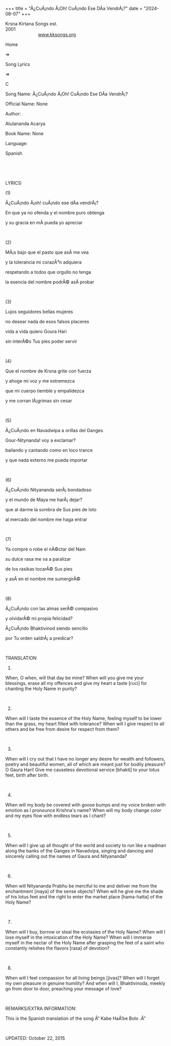 +++ 
title = "Â¿CuÃ¡ndo Â¡Oh! CuÃ¡ndo Ese DÃ­a VendrÃ¡?"
date = "2024-08-07"
+++

Krsna Kirtana Songs est.
2001                                                                                                                                    
            
www.kksongs.org








Home
 
⇒
 
Song Lyrics
 
⇒
 
C


Song
Name: Â¿CuÃ¡ndo Â¡Oh! CuÃ¡ndo Ese DÃ­a VendrÃ¡?


Official
Name: None


Author:

Atulananda Acarya


Book
Name: None


Language:

Spanish


 




























 


LYRICS:


(1)


Â¿CuÃ¡ndo
Â¡oh! cuÃ¡ndo ese dÃ­a vendrÃ¡?


En que
ya no ofenda y el nombre puro obtenga


y su
gracia en mÃ­ pueda yo apreciar


 


(2)


MÃ¡s
bajo que el pasto que asÃ­ me vea


y la
tolerancia mi corazÃ³n adquiera


respetando
a todos que orgullo no tenga


la
esencia del nombre podrÃ© asÃ­ probar


 


(3)


Lujos
seguidores bellas mujeres


no
desear nada de esos falsos placeres


vida a
vida quiero Goura Hari


sin
interÃ©s Tus pies poder servir


 


(4)


Que el
nombre de Krsna grite con fuerza


y
ahoge mi voz y me estremezca


que mi
cuerpo tiemble y empalidezca


y me
corran lÃ¡grimas sin cesar


 


(5)


Â¿CuÃ¡ndo
en Navadwipa a orillas del Ganges


Gour-Nitynanda!
voy a exclamar?


bailando
y cantando como en loco trance


y que
nada externo me pueda importar


 


(6)


Â¿CuÃ¡ndo
Nityananda serÃ¡ bondadoso


y el
mundo de Maya me harÃ¡ dejar?


que al
darme la sombra de Sus pies de loto


al
mercado del nombre me haga entrar


 


(7)


Ya
compre o robe el nÃ©ctar del Nam


su
dulce rasa me va a paralizar


de los
rasikas tocarÃ© Sus pies


y asÃ­
en el nombre me sumergirÃ©


 


(8)


Â¿CuÃ¡ndo
con las almas serÃ© compasivo


y
olvidarÃ© mi propia felicidad?


Â¿CuÃ¡ndo
Bhaktivinod siendo sencillo


por Tu
orden saldrÃ¡ a predicar?


 


TRANSLATION


1)
When, O when, will that day be mine? When will you give me your blessings,
erase all my offences and give my heart a taste [ruci] for chanting the Holy
Name in purity? 


 


2)
When will I taste the essence of the Holy Name, feeling myself to be lower than
the grass, my heart filled with tolerance? When will I give respect to all
others and be free from desire for respect from them? 


 


3)
When will I cry out that I have no longer any desire for wealth and followers,
poetry and beautiful women, all of which are meant just for bodily pleasure? O
Gaura Hari! Give me causeless devotional service [bhakti] to your lotus feet,
birth after birth. 


 


4)
When will my body be covered with goose bumps and my voice broken with emotion
as I pronounce Krishna's name? When will my body change color and my eyes flow
with endless tears as I chant? 


 


5)
When will I give up all thought of the world and society to run like a madman
along the banks of the Ganges in Navadvipa, singing and dancing and sincerely
calling out the names of Gaura and Nityananda? 


 


6)
When will Nityananda Prabhu be merciful to me and deliver me from the
enchantment [maya] of the sense objects? When will he give me the shade of his
lotus feet and the right to enter the market place [hama-hatta] of the Holy
Name? 


 


7)
When will I buy, borrow or steal the ecstasies of the Holy Name? When will I
lose myself in the intoxication of the Holy Name? When will I immerse myself in
the nectar of the Holy Name after grasping the feet of a saint who constantly
relishes the flavors [rasa] of devotion? 


 


8)
When will I feel compassion for all living beings [jivas]? When will I forget
my own pleasure in genuine humility? And when will I, Bhaktivinoda, meekly go
from door to door, preaching your message of love?


 


REMARKS/EXTRA
INFORMATION:


This
is the Spanish translation of the song Â“
Kabe HaÂ’be Bolo
.Â”


 


UPDATED:
 October 22, 2015